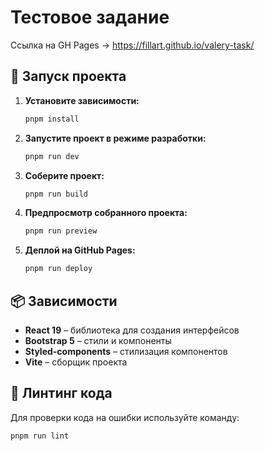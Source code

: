 # Тестовое задание

Ccылка на GH Pages -> https://fillart.github.io/valery-task/

## 🚀 Запуск проекта

1. **Установите зависимости:**
   ```sh
   pnpm install
   ```

2. **Запустите проект в режиме разработки:**
   ```sh
   pnpm run dev
   ```

3. **Соберите проект:**
   ```sh
   pnpm run build
   ```

4. **Предпросмотр собранного проекта:**
   ```sh
   pnpm run preview
   ```

5. **Деплой на GitHub Pages:**
   ```sh
   pnpm run deploy
   ```

## 📦 Зависимости
- **React 19** – библиотека для создания интерфейсов
- **Bootstrap 5** – стили и компоненты
- **Styled-components** – стилизация компонентов
- **Vite** – сборщик проекта

## 📜 Линтинг кода
Для проверки кода на ошибки используйте команду:
```sh
pnpm run lint
```

